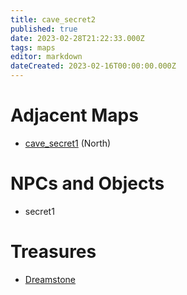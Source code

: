 ```yaml
---
title: cave_secret2
published: true
date: 2023-02-28T21:22:33.000Z
tags: maps
editor: markdown
dateCreated: 2023-02-16T00:00:00.000Z
---
```



# Adjacent Maps
 * [cave_secret1](/maps/cave_secret1) (North)

# NPCs and Objects
 * secret1

# Treasures
 * [Dreamstone](/items/dreamstone)
